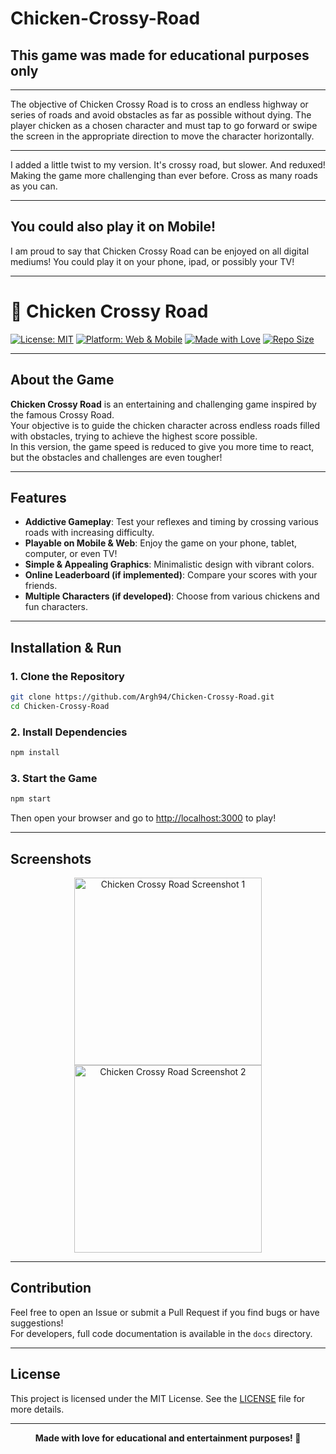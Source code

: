 # Chicken-Crossy-Road

## This game was made for educational purposes only
---

The objective of Chicken Crossy Road is to cross an endless highway or series of roads and avoid obstacles as far as possible without dying. The player chicken as a chosen character and must tap to go forward or swipe the screen in the appropriate direction to move the character horizontally. 

---

I added a little twist to my version. It's crossy road, but slower. And reduxed! Making the game more challenging than ever before. 
Cross as many roads as you can.

---

## You could also play it on Mobile!

I am proud to say that Chicken Crossy Road can be enjoyed on all digital mediums! You could play it on your phone, ipad, or possibly your TV!

---

# 🐔 Chicken Crossy Road

[![License: MIT](https://img.shields.io/badge/License-MIT-yellow.svg)](LICENSE)
[![Platform: Web & Mobile](https://img.shields.io/badge/platform-Web%20%26%20Mobile-blue)]()
[![Made with Love](https://img.shields.io/badge/Made%20with-Love-red)]()
[![Repo Size](https://img.shields.io/github/repo-size/Argh94/Chicken-Crossy-Road)](https://github.com/Argh94/Chicken-Crossy-Road)

---

## About the Game

**Chicken Crossy Road** is an entertaining and challenging game inspired by the famous Crossy Road.  
Your objective is to guide the chicken character across endless roads filled with obstacles, trying to achieve the highest score possible.  
In this version, the game speed is reduced to give you more time to react, but the obstacles and challenges are even tougher!

---

## Features

- **Addictive Gameplay**: Test your reflexes and timing by crossing various roads with increasing difficulty.
- **Playable on Mobile & Web**: Enjoy the game on your phone, tablet, computer, or even TV!
- **Simple & Appealing Graphics**: Minimalistic design with vibrant colors.
- **Online Leaderboard (if implemented)**: Compare your scores with your friends.
- **Multiple Characters (if developed)**: Choose from various chickens and fun characters.

---

## Installation & Run

### 1. Clone the Repository
```bash
git clone https://github.com/Argh94/Chicken-Crossy-Road.git
cd Chicken-Crossy-Road
```

### 2. Install Dependencies
```bash
npm install
```

### 3. Start the Game
```bash
npm start
```
Then open your browser and go to [http://localhost:3000](http://localhost:3000) to play!

---

## Screenshots

<div align="center">
  <img src="assets/screenshot1.png" alt="Chicken Crossy Road Screenshot 1" width="300"/>
  <img src="assets/screenshot2.png" alt="Chicken Crossy Road Screenshot 2" width="300"/>
</div>

---

## Contribution

Feel free to open an Issue or submit a Pull Request if you find bugs or have suggestions!  
For developers, full code documentation is available in the `docs` directory.

---

## License

This project is licensed under the MIT License. See the [LICENSE](LICENSE) file for more details.

---

<div align="center">
  <b>Made with love for educational and entertainment purposes! 🐔</b>
</div>
